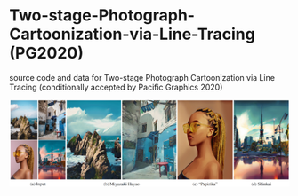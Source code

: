 # Two-stage-Photograph-Cartoonization-via-Line-Tracing (PG2020)
source code and data for Two-stage Photograph Cartoonization via Line Tracing (conditionally accepted by Pacific Graphics 2020)

![image](https://github.com/biubiulsm/Two-stage-Photograph-Cartoonization-via-Line-Tracing/blob/master/representative.jpg)

